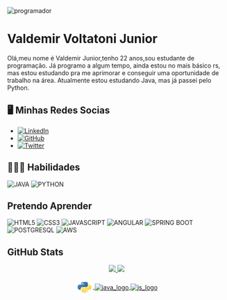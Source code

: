 
<!--
**XDeathFoxX/XDeathFoxX** is a ✨ _special_ ✨ repository because its `README.md` (this file) appears on your GitHub profile.

Here are some ideas to get you started:

- 🔭 I’m currently working on ...
- 🌱 I’m currently learning ...
- 👯 I’m looking to collaborate on ...
- 🤔 I’m looking for help with ...
- 💬 Ask me about ...
- 📫 How to reach me: ...
- 😄 Pronouns: ...
- ⚡ Fun fact: ...
-->
![programador](https://i.pinimg.com/originals/21/11/61/21116158daaeb1459b4ec0758505e1ad.gif)

# Valdemir Voltatoni Junior

Olá,meu nome é Valdemir Junior,tenho 22 anos,sou estudante de programação.
Já programo a algum tempo, ainda estou no mais básico rs, mas estou estudando pra me aprimorar e conseguir uma oportunidade de trabalho na área. Atualmente estou estudando Java, mas já passei pelo Python.

## 🖥️ Minhas Redes Socias
 - [![LinkedIn](https://img.shields.io/badge/LinkedIn-000?style=for-the-badge&logo=linkedin&logoColor=0E76A8)](https://www.linkedin.com/in/valdemir-voltatoni-j%C3%BAnior-29570217b/)
 - [![GitHub](https://img.shields.io/badge/GitHub-100000?style=for-the-badge&logo=github&logoColor=white)](https://github.com/XDeathFoxX)
 - [![Twitter](	https://img.shields.io/badge/Twitter-1DA1F2?style=for-the-badge&logo=twitter&logoColor=white)](https://twitter.com/valdemirvoltat1)
 
## 🧑🏻‍💻 Habilidades

![JAVA](https://img.shields.io/badge/Java-ED8B00?style=for-the-badge&logo=openjdk&logoColor=white)
![PYTHON](https://img.shields.io/badge/Python-14354C?style=for-the-badge&logo=python&logoColor=white)

## Pretendo Aprender

![HTML5](https://img.shields.io/badge/HTML5-E34F26?style=for-the-badge&logo=html5&logoColor=white)
![CSS3](https://img.shields.io/badge/CSS3-1572B6?style=for-the-badge&logo=css3&logoColor=white)
![JAVASCRIPT](https://img.shields.io/badge/JavaScript-F7DF1E?style=for-the-badge&logo=javascript&logoColor=black)
![ANGULAR](https://img.shields.io/badge/Angular-DD0031?style=for-the-badge&logo=angular&logoColor=white)
![SPRING BOOT](https://img.shields.io/badge/Spring-6DB33F?style=for-the-badge&logo=spring&logoColor=white)
![POSTGRESQL](https://img.shields.io/badge/PostgreSQL-316192?style=for-the-badge&logo=postgresql&logoColor=white)
![AWS](https://img.shields.io/badge/Amazon_AWS-232F3E?style=for-the-badge&logo=amazon-aws&logoColor=white)

## GitHub Stats
<div align="center">
  <a href="https://github.com/XDeathFoxX">
  <img height="180em" src="https://github-readme-stats.vercel.app/api?username=XDeathFoxX&show_icons=true&theme=dark&include_all_commits=true&count_private=true"/>
  <img height="150em" src="https://github-readme-stats.vercel.app/api/top-langs/?username=XDeathFoxX&layout=compact&langs_count=7&theme=dark"/>
</div>
<div style="display: inline_block"><br>
<div align="center">
  <img align="center" alt="Rafa-Python" height="30" width="40" src="https://raw.githubusercontent.com/devicons/devicon/master/icons/python/python-original.svg">
  <img align="center" alt="java_logo" height="30" width="40" src="https://cdn-icons-png.flaticon.com/512/226/226777.png">
  <img align="center" alt="js_logo" height="30" width="40" src="https://upload.wikimedia.org/wikipedia/commons/6/6a/JavaScript-logo.png">
</div>
